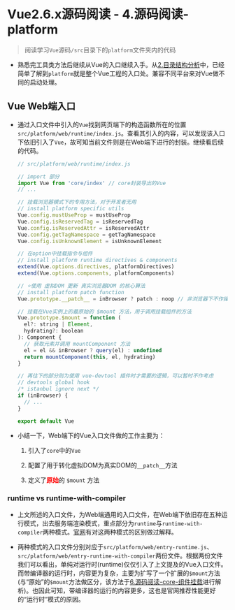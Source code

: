 <!--
 * @Author: wangzn
 * @Date: 2021-04-25 17:07:29
 * @LastEditTime: 2021-05-16 18:25:52
 * @LastEditors: wangzn
 * @Description: 源码阅读-platform
-->
# Vue2.6.x源码阅读 - 4.源码阅读-platform

> 阅读学习``Vue``源码``/src``目录下的``platform``文件夹内的代码

* 熟悉完工具类方法后继续从Vue的入口继续入手。从[2.目录结构分析]()中，已经简单了解到``platform``就是整个Vue工程的入口处。兼容不同平台来对Vue做不同的启动处理。

## Vue Web端入口

* 通过入口文件中引入的``Vue``找到网页端下的构造函数所在的位置``src/platform/web/runtime/index.js``。查看其引入的内容，可以发现该入口下依旧引入了``Vue``，故可知当前文件则是在Web端下进行的封装。继续看后续的代码。

  ```js
  // src/platform/web/runtime/index.js

  // import 部分
  import Vue from 'core/index' // core封装导出的Vue
  // ...

  // 挂载浏览器模式下的专用方法，对于开发者无用
  // install platform specific utils
  Vue.config.mustUseProp = mustUseProp
  Vue.config.isReservedTag = isReservedTag
  Vue.config.isReservedAttr = isReservedAttr
  Vue.config.getTagNamespace = getTagNamespace
  Vue.config.isUnknownElement = isUnknownElement

  // 在option中挂载指令与组件
  // install platform runtime directives & components
  extend(Vue.options.directives, platformDirectives)
  extend(Vue.options.components, platformComponents)

  // ⭐️使用 虚拟DOM 更新 真实浏览器DOM 的核心算法
  // install platform patch function
  Vue.prototype.__patch__ = inBrowser ? patch : noop // 非浏览器下不作操作，noop来自于上文中的util.js，等价于no operation

  // 挂载在Vue实例上的最原始的 $mount 方法，用于调用挂载组件的方法
  Vue.prototype.$mount = function (
    el?: string | Element,
    hydrating?: boolean
  ): Component {
    // 获取元素并调用 mountComponent 方法
    el = el && inBrowser ? query(el) : undefined
    return mountComponent(this, el, hydrating)
  }

  // 再往下的部分则为使用 vue-devtool 插件时才需要的逻辑，可以暂时不作考虑
  // devtools global hook
  /* istanbul ignore next */
  if (inBrowser) {
    // ...
  }

  export default Vue
  ```

* 小结一下，Web端下的Vue入口文件做的工作主要为：

  1. 引入了``core``中的``Vue``

  2. 配置了用于转化虚拟DOM为真实DOM的``__patch__``方法

  3. 定义了<b style="color:red">原始</b>的 ``$mount`` 方法


### runtime vs runtime-with-compiler

* 上文所述的入口文件，为Web端通用的入口文件，在Web端下依旧存在五种运行模式，出去服务端渲染模式，重点部分为``runtime``与``runtime-with-compiler``两种模式。[官网](https://cn.vuejs.org/v2/guide/installation.html#%E8%BF%90%E8%A1%8C%E6%97%B6-%E7%BC%96%E8%AF%91%E5%99%A8-vs-%E5%8F%AA%E5%8C%85%E5%90%AB%E8%BF%90%E8%A1%8C%E6%97%B6)有对这两种模式的区别做过解释。

* 两种模式的入口文件分别对应于``src/platform/web/entry-runtime.js``、``src/platform/web/entry-runtime-with-compiler``两份文件。根据两份文件我们可以看出，单纯对运行时(runtime)仅仅引入了上文提及的Vue入口文件。而带编译器的运行时，内容更为复杂，主要为扩写了一个扩展的``$mount``方法(与“原始”的``$mount``方法做区分，该方法于[6.源码阅读-core-组件挂载]()进行解析)。也因此可知，带编译器的运行的内容更多，这也是官网推荐性能更好的“运行时”模式的原因。





<!-- TODO: platform部分其他功能分析 -->